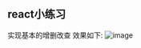 ## react小练习
实现基本的增删改查
效果如下:
![image](https://user-images.githubusercontent.com/19280886/127728896-bf08a1a0-e34e-41e3-9c4c-760c2ed6835c.png)
